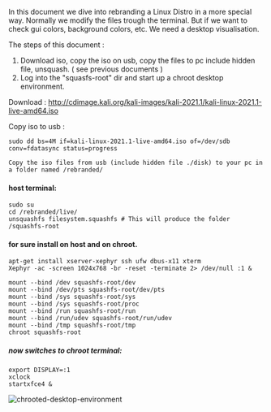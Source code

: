In this document we dive into rebranding a Linux Distro in a more special way.
Normally we modify the files trough the terminal. 
But if we want to check gui colors, background colors, etc. We need a desktop visualisation.
                
The steps of this document :

1. Download iso, copy the iso on usb, copy the files to pc include hidden file, unsquash. ( see previous documents )
2. Log into the "squasfs-root" dir and start up a chroot desktop environment.

Download : http://cdimage.kali.org/kali-images/kali-2021.1/kali-linux-2021.1-live-amd64.iso

Copy iso to usb :

    sudo dd bs=4M if=kali-linux-2021.1-live-amd64.iso of=/dev/sdb conv=fdatasync status=progress

    Copy the iso files from usb (include hidden file ./disk) to your pc in a folder named /rebranded/

#### host terminal:

    sudo su
    cd /rebranded/live/
    unsquashfs filesystem.squashfs # This will produce the folder /squashfs-root

#### for sure install on host and on chroot.

    apt-get install xserver-xephyr ssh ufw dbus-x11 xterm
    Xephyr -ac -screen 1024x768 -br -reset -terminate 2> /dev/null :1 & 

    mount --bind /dev squashfs-root/dev
    mount --bind /dev/pts squashfs-root/dev/pts
    mount --bind /sys squashfs-root/sys
    mount --bind /sys squashfs-root/proc
    mount --bind /run squashfs-root/run
    mount --bind /run/udev squashfs-root/run/udev
    mount --bind /tmp squashfs-root/tmp
    chroot squashfs-root

##### now switches to chroot terminal:
    
    export DISPLAY=:1
    xclock
    startxfce4 &

![chrooted-desktop-environment](https://user-images.githubusercontent.com/44880102/113175620-9feed800-9219-11eb-95be-f5d019f09afe.png)


        
        
        
 
 
        

        





